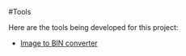 #Tools

Here are the tools being developed for this project:
- [Image to BIN converter](http://suloku.github.io/image-to-bingrba.html)
